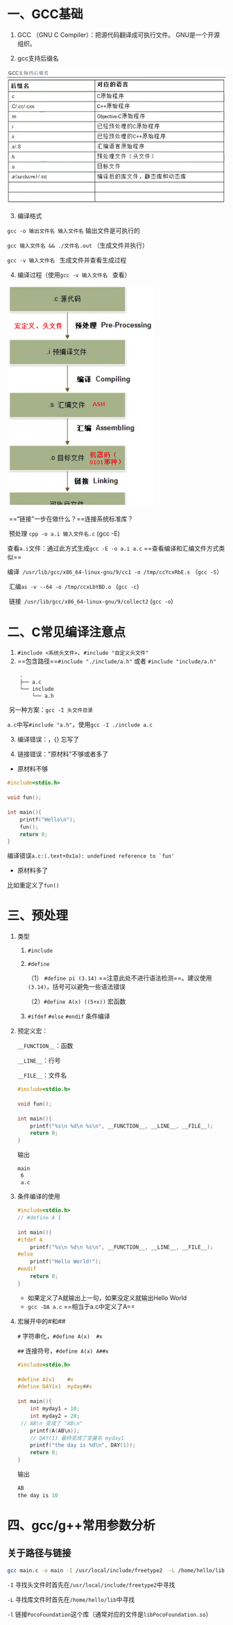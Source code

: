 # 一、GCC基础

1. GCC （GNU C Compiler）：把源代码翻译成可执行文件。 GNU是一个开源组织。

2. gcc支持后缀名

<img src="images/GCC笔记/image-20220918160623120.png" alt="image-20220918160623120" style="zoom:80%;" />



3. 编译格式

 `gcc -o 输出文件名 输入文件名` 输出文件是可执行的

 `gcc 输入文件名 && ./文件名.out` （生成文件并执行）

 `gcc -v 输入文件名 ` 生成文件并查看生成过程

  

4. 编译过程（使用`gcc -v 输入文件名 ` 查看）


![image-20220918160252401](images/GCC笔记/image-20220918160252401.png)

​	==“链接”一步在做什么？==连接系统标准库？

​	预处理 `cpp -o a.i 输入文件名.c` (gcc -E)

​		查看`a.i`文件：通过此方式生成`gcc -E -o a.i a.c`  ==查看编译和汇编文件方式类似==

​	编译` /usr/lib/gcc/x86_64-linux-gnu/9/cc1 -o /tmp/ccYcxRbE.s`  （`gcc -S`）

​	汇编`as -v --64 -o /tmp/ccxLbYBD.o ` (`gcc -c`)

​	链接` /usr/lib/gcc/x86_64-linux-gnu/9/collect2` (`gcc -o`)



# 二、C常见编译注意点

1. `#include <系统头文件>`、`#include "自定义头文件"`
2. ==包含路径==`#include "./include/a.h"` 或者 `#include "include/a.h"`

```shell
    .
    ├── a.c
    └── include
        └── a.h
```

​	另一种方案：`gcc -I 头文件目录`

​	`a.c`中写`#include "a.h"`，使用`gcc -I ./include a.c`

3. 编译错误：，{} 忘写了

   

4. 链接错误："原材料"不够或者多了

- 原材料不够

```c
#include<stdio.h>

void fun();

int main(){
    printf("Hello\n");
    fun();
    return 0;
}
```

编译错误``a.c:(.text+0x1a): undefined reference to `fun'``

- 原材料多了

比如重定义了`fun()`



# 三、预处理

1. 类型

   1. `#include`

   2. `#define`

      （1） `#define pi (3.14)`  ==注意此处不进行语法检测==。建议使用`(3.14)`，括号可以避免一些语法错误

      （2）`#define A(x) ((5+x))` 宏函数

   3. `#ifdef` `#else` `#endif` 条件编译

      

2. 预定义宏：

   `__FUNCTION__`：函数

   `__LINE__`：行号

   `__FILE__`：文件名

	```c
    #include<stdio.h>
   
    void fun();
   
    int main(){
        printf("%s\n %d\n %s\n", __FUNCTION__, __LINE__, __FILE__);
        return 0;
    }
	```

	输出

    ```shell
    main
     6
     a.c
    ```



3. 条件编译的使用

   ```c
   #include<stdio.h>
   // #define A 1
   
   int main(){
   #ifdef A
       printf("%s\n %d\n %s\n", __FUNCTION__, __LINE__, __FILE__);
   #else
       printf("Hello World!");
   #endif
       return 0;
   }
   ```
	
	- 如果定义了A就输出上一句，如果没定义就输出Hello World
	- `gcc -DA a.c` ==相当于a.c中定义了A==



4. 宏展开中的#和##

   `#` 字符串化，`#define A(x)  #x`

   `##` 连接符号，`#define A(x) A##x`

   

   ```c
   #include<stdio.h>
   
   #define A(x)    #x 
   #define DAY(x)  myday##x 
   
   int main(){
       int myday1 = 10;
       int myday2 = 20;
   	// AB\n 变成了 "AB\n"
       printf(A(AB\n));
       // DAY(1) 最终变成了变量名 myday1
       printf("the day is %d\n", DAY(1));
       return 0;
   }
   ```

   输出

   ```c
   AB
   the day is 10
   ```






# 四、gcc/g++常用参数分析

## 关于路径与链接

```bash
gcc main.c -o main -I /usr/local/include/freetype2  -L /home/hello/lib -lPocoFoundation
```

`-I` 寻找头文件时首先在`/usr/local/include/freetype2`中寻找

`-L` 寻找库文件时首先在`/home/hello/lib`中寻找

`-l` 链接`PocoFoundation`这个库（通常对应的文件是`libPocoFoundation.so`）

